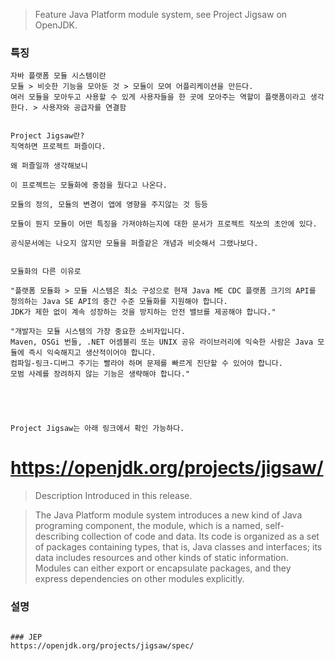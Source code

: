 > Feature
> Java Platform module system, see Project Jigsaw on OpenJDK.
### 특징
```
자바 플랫폼 모듈 시스템이란
모듈 > 비슷한 기능을 모아둔 것 > 모듈이 모여 어플리케이션을 만든다.
여러 모듈을 모아두고 사용할 수 있게 사용자들을 한 곳에 모아주는 역할이 플랫폼이라고 생각한다. > 사용자와 공급자를 연결함


Project Jigsaw란?
직역하면 프로젝트 퍼즐이다.

왜 퍼즐일까 생각해보니

이 프로젝트는 모듈화에 중점을 뒀다고 나온다.

모듈의 정의, 모듈의 변경이 앱에 영향을 주지않는 것 등등

모듈이 뭔지 모듈이 어떤 특징을 가져야하는지에 대한 문서가 프로젝트 직쏘의 초안에 있다.

공식문서에는 나오지 않지만 모듈을 퍼즐같은 개념과 비슷해서 그랬나보다.


모듈화의 다른 이유로

"플랫폼 모듈화 > 모듈 시스템은 최소 구성으로 현재 Java ME CDC 플랫폼 크기의 API를 정의하는 Java SE API의 중간 수준 모듈화를 지원해야 합니다.
JDK가 제한 없이 계속 성장하는 것을 방지하는 안전 밸브를 제공해야 합니다."

"개발자는 모듈 시스템의 가장 중요한 소비자입니다.
Maven, OSGi 번들, .NET 어셈블리 또는 UNIX 공유 라이브러리에 익숙한 사람은 Java 모듈에 즉시 익숙해지고 생산적이어야 합니다.
컴파일-링크-디버그 주기는 빨라야 하며 문제를 빠르게 진단할 수 있어야 합니다.
모범 사례를 장려하지 않는 기능은 생략해야 합니다."



  

Project Jigsaw는 아래 링크에서 확인 가능하다.
```
https://openjdk.org/projects/jigsaw/
=======================


> Description
> Introduced in this release.

> The Java Platform module system introduces a new kind of Java programing component, the module, which is a named, self-describing collection of code and data.
> Its code is organized as a set of packages containing types, that is, Java classes and interfaces; its data includes resources and other kinds of static information.
> Modules can either export or encapsulate packages, and they express dependencies on other modules explicitly.
### 설명
```

```

```
### JEP
https://openjdk.org/projects/jigsaw/spec/
